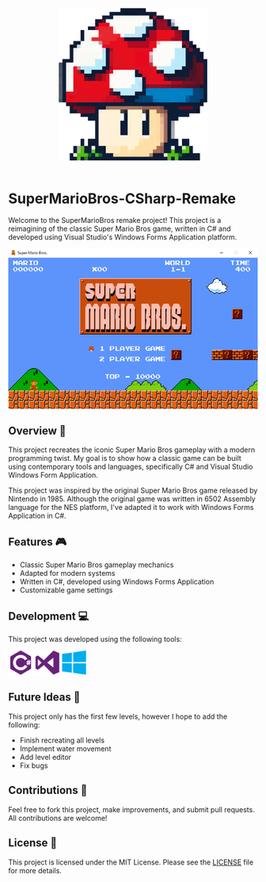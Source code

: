 &nbsp;
<div id="header" align="center">
  <img src="https://github.com/Jack-Development/SuperMarioBros-CSharp-Remake/blob/main/Resources/logo.png" width="300"/>
</div>
&nbsp;

# SuperMarioBros-CSharp-Remake

Welcome to the SuperMarioBros remake project! This project is a reimagining of the classic Super Mario Bros game, written in C# and developed using Visual Studio's Windows Forms Application platform.

<p align="center">
  <img src="https://github.com/Jack-Development/SuperMarioBros-CSharp-Remake/blob/main/Title.png?raw=true" alt="SuperMarioBros Remake Preview"/>
</p>

## Overview 📝

This project recreates the iconic Super Mario Bros gameplay with a modern programming twist. My goal is to show how a classic game can be built using contemporary tools and languages, specifically C# and Visual Studio Windows Form Application.

This project was inspired by the original Super Mario Bros game released by Nintendo in 1985. Although the original game was written in 6502 Assembly language for the NES platform, I've adapted it to work with Windows Forms Application in C#.

## Features 🎮

- Classic Super Mario Bros gameplay mechanics
- Adapted for modern systems
- Written in C#, developed using Windows Forms Application
- Customizable game settings

## Development 💻

This project was developed using the following tools:

<code><img height="50" src="https://github.com/devicons/devicon/blob/master/icons/csharp/csharp-plain.svg" alt="C#"></code>
<code><img height="50" src="https://github.com/devicons/devicon/blob/master/icons/visualstudio/visualstudio-plain.svg" alt="Visual Studio"></code>
<code><img height="50" src="https://github.com/devicons/devicon/blob/master/icons/windows8/windows8-original.svg" alt="Windows"></code>

## Future Ideas 🧠

This project only has the first few levels, however I hope to add the following:

- Finish recreating all levels
- Implement water movement
- Add level editor
- Fix bugs

## Contributions 🤝

Feel free to fork this project, make improvements, and submit pull requests. All contributions are welcome!

## License 📄

This project is licensed under the MIT License. Please see the [LICENSE](LICENSE) file for more details.
